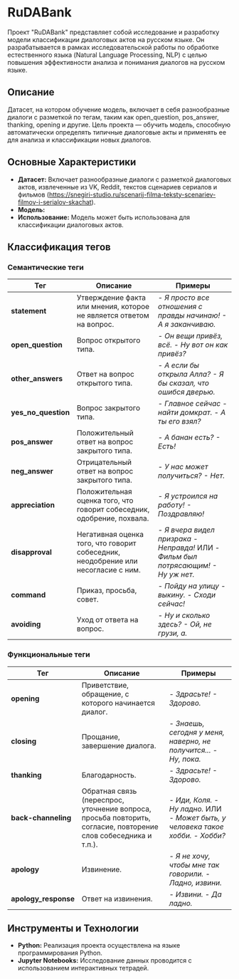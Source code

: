 # RuDABank

Проект "RuDABank" представляет собой исследование и разработку модели классификации диалоговых актов на русском языке. Он разрабатывается в рамках исследовательской работы по обработке естественного языка (Natural Language Processing, NLP) с целью повышения эффективности анализа и понимания диалогов на русском языке.

## Описание

Датасет, на котором обучение модель, включает в себя разнообразные диалоги с разметкой по тегам, таким как open_question, pos_answer, thanking, opening и другие.
Цель проекта — обучить модель, способную автоматически определять типичные диалоговые акты и применять ее для анализа и классификации новых диалогов.

## Основные Характеристики

- **Датасет:** Включает разнообразные диалоги с разметкой диалоговых актов, извлеченные из VK, Reddit, текстов сценариев сериалов и фильмов (https://snegiri-studio.ru/scenarij-filma-teksty-scenariev-filmov-i-serialov-skachat).
- **Модель:** 
- **Использование:** Модель может быть использована для классификации диалоговых актов.

## Классификация тегов

### Семантические теги

| Тег          | Описание                          | Примеры                                 |
|----------------|-----------------------------------|-----------------------------------------|
| **statement** | Утверждение факта или мнения, которое не является ответом на вопрос. | *- Я просто все отношения с правды начинаю! - А я заканчиваю.* |
| **open_question** | Вопрос открытого типа. | *- Он вещи привёз, всё. - Ну вот он как привёз?* |
| **other_answers** | Ответ на вопрос открытого типа. | *- А если бы открыла Алла? - Я бы сказал, что ошибся дверью.* |
| **yes_no_question** | Вопрос закрытого типа. | *- Главное сейчас - найти домкрат. - А ты его взял?* |
| **pos_answer** | Положительный ответ на вопрос закрытого типа. | *- А банан есть? - Есть!* |
| **neg_answer** | Отрицательный ответ на вопрос закрытого типа. | *- У нас может получиться? - Нет.* |
| **appreciation** | Положительная оценка того, что говорит собеседник, одобрение, похвала. | *- Я устроился на работу! - Поздравляю!* |
| **disapproval** | Негативная оценка того, что говорит собеседник, неодобрение или несогласие с ним. | *- Я вчера видел призрака - Неправда!* ИЛИ *- Фильм был потрясающим! - Ну уж нет.* |
| **command** | Приказ, просьба, совет. | *- Пойду на улицу - выкину. - Сходи сейчас!* |
| **avoiding** | Уход от ответа на вопрос. | *- Ну и сколько здесь? - Ой, не грузи, а.* |

### Функциональные теги

| Тег          | Описание                          | Примеры                                 |
|----------------|-----------------------------------|-----------------------------------------|
| **opening** | Приветствие, обращение, с которого начинается диалог. | *- Здрасьте!	- Здорово.* |
| **closing** | Прощание, завершение диалога. | *- Знаешь, сегодня у меня, наверно, не получится...	- Ну, пока.* |
| **thanking** | Благодарность. | *- Здрасьте!	- Здорово.* |
| **back-channeling** | Обратная связь (переспрос, уточнение вопроса, просьба повторить, согласие, повторение слов собеседника и т.п.). | *- Иди, Коля. - Ну ладно.* ИЛИ *- Может быть, у человека такое хобби. - Хобби?* |
| **apology** | Извинение. | *- Я не хочу, чтобы мне так говорили. - Ладно, извини.* |
| **apology_response** | Ответ на извинения. | *- Извини.	- Да ладно.* |


## Инструменты и Технологии

- **Python:** Реализация проекта осуществлена на языке программирования Python.
- **Jupyter Notebooks:** Исследование данных проводится с использованием интерактивных тетрадей.


